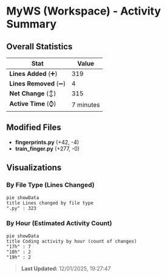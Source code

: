 # MyWS (Workspace) - Activity Summary 

## Overall Statistics

| Stat                   | Value                                                             |
| ---------------------- | ----------------------------------------------------------------- |
| **Lines Added** (➕)   | 319                                          |
| **Lines Removed** (➖) | 4                                        |
| **Net Change** (↕)    | 315                |
| **Active Time** (⌚)   | 7 minutes |


## Modified Files
- **fingerprints.py** (+42, -4)
- **train_finger.py** (+277, -0)

## Visualizations

### By File Type (Lines Changed)

```mermaid
pie showData
title Lines changed by file type
".py" : 323
```

### By Hour (Estimated Activity Count)

```mermaid
pie showData
title Coding activity by hour (count of changes)
"17h" : 7
"18h" : 2
"19h" : 2
```


> **Last Updated:** 12/01/2025, 19:27:47